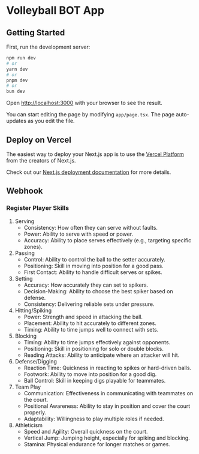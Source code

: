 # Volleyball BOT App

## Getting Started

First, run the development server:

```bash
npm run dev
# or
yarn dev
# or
pnpm dev
# or
bun dev
```

Open [http://localhost:3000](http://localhost:3000) with your browser to see the result.

You can start editing the page by modifying `app/page.tsx`. The page auto-updates as you edit the file.

## Deploy on Vercel

The easiest way to deploy your Next.js app is to use the [Vercel Platform](https://vercel.com/new?utm_medium=default-template&filter=next.js&utm_source=create-next-app&utm_campaign=create-next-app-readme) from the creators of Next.js.

Check out our [Next.js deployment documentation](https://nextjs.org/docs/app/building-your-application/deploying) for more details.

## Webhook

### Register Player Skills

1. Serving
   * Consistency: How often they can serve without faults.
   * Power: Ability to serve with speed or power.
   * Accuracy: Ability to place serves effectively (e.g., targeting specific zones).
2. Passing
   * Control: Ability to control the ball to the setter accurately.
   * Positioning: Skill in moving into position for a good pass.
   * First Contact: Ability to handle difficult serves or spikes.
3. Setting
   * Accuracy: How accurately they can set to spikers.
   * Decision-Making: Ability to choose the best spiker based on defense.
   * Consistency: Delivering reliable sets under pressure.
4. Hitting/Spiking
   * Power: Strength and speed in attacking the ball.
   * Placement: Ability to hit accurately to different zones.
   * Timing: Ability to time jumps well to connect with sets.
5. Blocking
   * Timing: Ability to time jumps effectively against opponents.
   * Positioning: Skill in positioning for solo or double blocks.
   * Reading Attacks: Ability to anticipate where an attacker will hit.
6. Defense/Digging
   * Reaction Time: Quickness in reacting to spikes or hard-driven balls.
   * Footwork: Ability to move into position for a good dig.
   * Ball Control: Skill in keeping digs playable for teammates.
7. Team Play
   * Communication: Effectiveness in communicating with teammates on the court.
   * Positional Awareness: Ability to stay in position and cover the court properly.
   * Adaptability: Willingness to play multiple roles if needed.
8. Athleticism
   * Speed and Agility: Overall quickness on the court.
   * Vertical Jump: Jumping height, especially for spiking and blocking.
   * Stamina: Physical endurance for longer matches or games.
